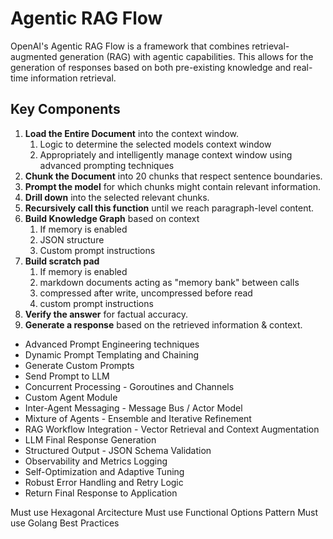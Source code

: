 # Agentic RAG Flow

OpenAI's Agentic RAG Flow is a framework that combines retrieval-augmented generation (RAG) with agentic capabilities. This allows for the generation of responses based on both pre-existing knowledge and real-time information retrieval.

## Key Components

1. **Load the Entire Document** into the context window.
   1. Logic to determine the selected models context window
   2. Appropriately and intelligently manage context window using advanced prompting techniques
2. **Chunk the Document** into 20 chunks that respect sentence boundaries.
3. **Prompt the model** for which chunks might contain relevant information.
4. **Drill down** into the selected relevant chunks.
5. **Recursively call this function** until we reach paragraph-level content.
6. **Build Knowledge Graph** based on context
   1. If memory is enabled
   2. JSON structure
   3. Custom prompt instructions
7. **Build scratch pad**
   1. If memory is enabled
   2. markdown documents acting as "memory bank" between calls
   3. compressed after write, uncompressed before read
   4. custom prompt instructions
8. **Verify the answer** for factual accuracy.
9. **Generate a response** based on the retrieved information & context.

- Advanced Prompt Engineering techniques
- Dynamic Prompt Templating and Chaining
- Generate Custom Prompts
- Send Prompt to LLM
- Concurrent Processing - Goroutines and Channels
- Custom Agent Module
- Inter-Agent Messaging - Message Bus / Actor Model
- Mixture of Agents - Ensemble and Iterative Refinement
- RAG Workflow Integration - Vector Retrieval and Context Augmentation
- LLM Final Response Generation
- Structured Output - JSON Schema Validation
- Observability and Metrics Logging
- Self-Optimization and Adaptive Tuning
- Robust Error Handling and Retry Logic
- Return Final Response to Application

Must use Hexagonal Arcitecture
Must use Functional Options Pattern
Must use Golang Best Practices

